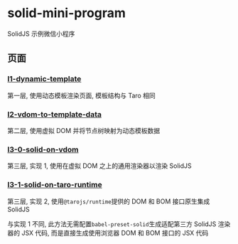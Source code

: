 # solid-mini-program

SolidJS 示例微信小程序

## 页面

### [l1-dynamic-template](./src/pages/l1-dynamic-template/index.tsx)

第一层, 使用动态模板渲染页面, 模板结构与 Taro 相同

### [l2-vdom-to-template-data](./src/pages/l2-vdom-to-template-data/index.tsx)

第二层, 使用虚拟 DOM 并将节点树映射为动态模板数据

### [l3-0-solid-on-vdom](./src/pages/l3-0-solid-on-vdom/index.tsx)

第三层, 实现 1, 使用在虚拟 DOM 之上的通用渲染器以渲染 SolidJS

### [l3-1-solid-on-taro-runtime](./src/pages/l3-1-solid-on-taro-runtime/index.tsx)

第三层, 实现 2, 使用`@tarojs/runtime`提供的 DOM 和 BOM 接口原生集成 SolidJS

与实现 1 不同, 此方法无需配置`babel-preset-solid`生成适配第三方 SolidJS 渲染器的 JSX 代码, 而是直接生成使用浏览器 DOM 和 BOM 接口的 JSX 代码

